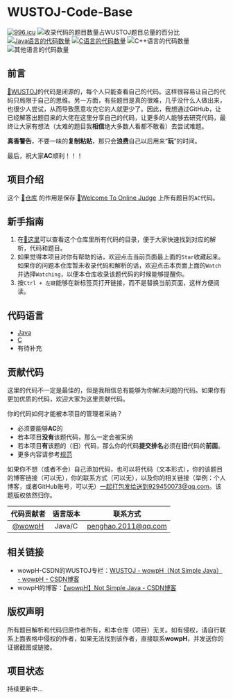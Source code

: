 # WUSTOJ-Code-Base
<!--<a href="https://996.icu" target="_blank"><img src="https://img.shields.io/badge/link-996.icu-red.svg"/></a>-->
<!--[![](https://img.shields.io/badge/Java-4-brightgreen.svg)](Java版)-->
[![996.icu][img-996.icu]][url-996.icu]
![][img-complete]
[![][img-java]](Java版)
[![][img-c]](C版)
![][img-cpp]
![][img-other]

## 前言

[:link:WUSTOJ][url-wustoj]的代码是闭源的，每个人只能查看自己的代码。这样很容易让自己的代码只局限于自己的思维。另一方面，有些题目是真的很难，几乎没什么人做出来，也很少人尝试，从而导致愿意攻克它的人就更少了。因此，我想通过GitHub，让已经解答出题目来的大佬在这里分享自己的代码，让更多的人能够去研究代码，最终让大家有想法（太难的题目我**相信**绝大多数人看都不敢看）去尝试难题。

**真香警告**，不要一味的**复制粘贴**，那只会**浪费**自己以后用来“**玩**”的时间。

最后，祝大家**AC**顺利！！！

## 项目介绍

这个 [:link:仓库][url-here] 的作用是保存 [:link:Welcome To Online Judge][url-wustoj] 上所有题目的`AC`代码。

## 新手指南

1. 在[:link:这里](代码目录.md)可以查看这个仓库里所有代码的目录，便于大家快速找到对应的解析，代码和题目。
2. 如果觉得本项目对你有帮助的话，欢迎点击当前页面最上面的`Star`收藏起来。如果你的问题本仓库暂未收录代码和解析的话，欢迎点击本页面上面的`Watch`并选择`Watching`，以便本仓库收录该题代码的时候能够提醒你。
3. 按`Ctrl + 左键`能够在新标签页打开链接，而不是替换当前页面，这样方便阅读。

## 代码语言

- [Java](Java版 "Java语言代码文件夹")
- [C](C版 "C语言代码文件夹")
- 有待补充

## 贡献代码

这里的代码不一定是最佳的，但是我相信总有能够为你解决问题的代码。如果你有更加优质的代码，欢迎大家为这里贡献代码。

你的代码如何才能被本项目的管理者采纳？

- 必须要能够**AC**的
- 若本项目**没有**该题代码，那么一定会被采纳
- 若本项目**有**该题的（旧）代码，那么你的代码**提交排名**必须在**旧**代码的**前面**。
- 更多内容请参考[规范](规范.md)

如果你不想（或者不会）自己添加代码，也可以将代码（文本形式），你的该题目的博客链接（可以无），你的联系方式（可以无），以及你的相关链接（举例：个人博客，或者GitHub账号，可以无）一起打包发给送到929450073@qq.com。该题版权依然归你。

|                     代码贡献者                     | 语言版本 |      联系方式       |
| :------------------------------------------------: | :------: | :-----------------: |
| [@wowpH](https://github.com/wowpH "wowpH的GitHub") |  Java/C  | penghao.2011@qq.com |

## 相关链接

- wowpH-CSDN的WUSTOJ专栏：[WUSTOJ - wowpH（Not Simple Java） - wowpH - CSDN博客](https://blog.csdn.net/pfdvnah/column/info/37339)
- wowpH的博客：[【wowpH】Not Simple Java - CSDN博客](https://blog.csdn.net/pfdvnah)

## 版权声明

所有题目解析和代码归原作者所有，和本仓库（项目）无关。如有侵权，请自行联系上面表格中侵权的作者，如果无法找到该作者，直接联系**wowpH**，并发送你的证据截图或链接。

## 项目状态

持续更新中...

[^_^]: # (url标识)
[img-996.icu]:https://img.shields.io/badge/link-996.icu-red.svg "996.icu项目徽章"
<!--已收录数量：：17题（重复不算），总题数：1620，百分比：1.04%-->
[img-complete]:http://progressed.io/bar/1?title=完成 "收录代码的题目数量占WUSTOJ题目总量的百分比"
[img-java]:https://img.shields.io/badge/Java-12-brightgreen.svg "Java语言的代码数量"
[img-c]:https://img.shields.io/badge/C-6-brightgreen.svg "C语言的代码数量"
[img-cpp]:https://img.shields.io/badge/C++-0-brightgreen.svg "C++语言的代码数量"
[img-other]:https://img.shields.io/badge/Other-0-brightgreen.svg "其他语言的代码数量"

[url-996.icu]:https://996.icu "996.icu项目"
[url-wustoj]:http://acm.wust.edu.cn/ "Welcome To Online Judge的网址链接"
[url-here]:https://github.com/wowpH/WUSTOJ "本仓库链接"

